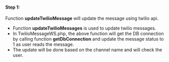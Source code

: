 #### Step 1:

Function **updateTwilioMessage** will update the message using twilio api.

- Function **updateTwilioMessages** is used to update twilio messages.
- In TwilioMessageWS.php, the above function will get the DB connection by calling function **getDbConnection** and update the message status to 1 as user reads the message.
- The update will be done based on the channel name and will check the user.
